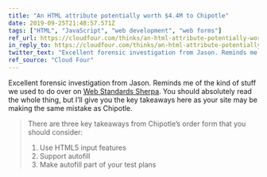 ```yaml
---
title: "An HTML attribute potentially worth $4.4M to Chipotle"
date: 2019-09-25T21:48:57.571Z
tags: ["HTML", "JavaScript", "web development", "web forms"]
ref_url: https://cloudfour.com/thinks/an-html-attribute-potentially-worth-4-4m-to-chipotle/
in_reply_to: https://cloudfour.com/thinks/an-html-attribute-potentially-worth-4-4m-to-chipotle/
twitter_text: "Excellent forensic investigation from Jason. Reminds me of the kind of stuff we used to do over on @StandardsSherpa."
ref_source: "Cloud Four"
---
```


Excellent forensic investigation from Jason. Reminds me of the kind of stuff we used to do over on [Web Standards Sherpa](https://webstandardssherpa.com/). You should absolutely read the whole thing, but I’ll give you the key takeaways here as your site may be making the same mistake as Chipotle.

> There are three key takeaways from Chipotle’s order form that you should consider:
> 
> 1. Use HTML5 input features
> 2. Support autofill
> 3. Make autofill part of your test plans
